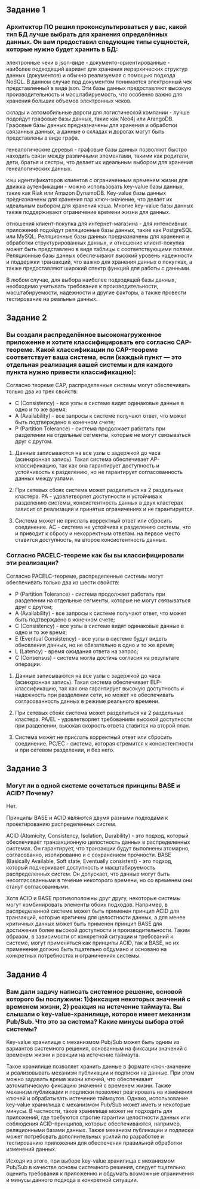 ## Задание 1
### Архитектор ПО решил проконсультироваться у вас, какой тип БД лучше выбрать для хранения определённых данных. Он вам предоставил следующие типы сущностей, которые нужно будет хранить в БД:

электронные чеки в json-виде - документо-ориентированные - наиболее подходящий вариант для хранения иерархических структур данных (документов) и обычно реализуемая с помощью подхода NoSQL. 
В данном случае под документом понимается электронный чек представленный в виде json. Эти базы данных предоставляют высокую производительность и масштабируемость, что особенно важно для хранения больших объемов электронных чеков.

склады и автомобильные дороги для логистической компании - лучше подойдут графовые базы данных, такие как Neo4j или ArangoDB. Графовые базы данных предназначены для хранения и обработки связанных данных, а данные о складах и дорогах могут быть представлены в виде графа.

генеалогические деревья -  графовые базы данных позволяют быстро находить связи между различными элементами, такими как родители, дети, братья и сестры, что делает их идеальным выбором для хранения генеалогических данных.

кэш идентификаторов клиентов с ограниченным временем жизни для движка аутенфикации - можно использовать key-value базы данных, такие как Riak или Amazon DynamoDB. Key-value базы данных предназначены для хранения пар ключ-значение, что делает их идеальным выбором для хранения кэша. Многие key-value базы данных также поддерживают ограничение времени жизни для данных.

отношения клиент-покупка для интернет-магазина - для интенсивных приложений подойдут реляционные базы данных, такие как PostgreSQL или MySQL. Реляционные базы данных предназначены для хранения и обработки структурированных данных, и отношение клиент-покупка может быть представлено в виде таблицы с соответствующими полями. Реляционные базы данных обеспечивают высокий уровень надежности и поддержки транзакций, что важно для хранения данных о покупках, а также предоставляют широкий спектр функций для работы с данными.

В любом случае, для выбора наиболее подходящей базы данных, необходимо учитывать требования к производительности, масштабируемости, надежности и другие факторы, а также провести тестирование на реальных данных.

## Задание 2
### Вы создали распределённое высоконагруженное приложение и хотите классифицировать его согласно CAP-теореме. Какой классификации по CAP-теореме соответствует ваша система, если (каждый пункт — это отдельная реализация вашей системы и для каждого пункта нужно привести классификацию):

Согласно теореме CAP, распределенные системы могут обеспечивать только два из трех свойств:

- C (Consistency) - все узлы в системе видят одинаковые данные в одно и то же время;
- A (Availability) - все запросы к системе получают ответ, что может быть подтверждено в конечном счете;
- P (Partition Tolerance) - система продолжает работать при разделении на отдельные сегменты, которые не могут связываться друг с другом.

1. Данные записываются на все узлы с задержкой до часа (асинхронная запись).
Такая система обеспечивает AP-классификацию, так как она гарантирует доступность и устойчивость к разделению, но не гарантирует согласованность данных между узлами.

2. При сетевых сбоях система может разделиться на 2 раздельных кластера.
PA - удовлетворяет доступности и устойчива к разделению системы, консистентность данных в двух кластерах зависит от реализации и принятых ограничениях и не гарантируется. 

3. Система может не прислать корректный ответ или сбросить соединение.
AC - система не устойчива к разделению системы, что и приводит к сбросу и некорректным ответам. на первое место ставится доступность, на второе консистентность данных. 

### Согласно PACELC-теореме как бы вы классифицировали эти реализации?

Согласно PACELC-теореме, распределенные системы могут обеспечивать только два из шести свойств:

- P (Partition Tolerance) - система продолжает работать при разделении на отдельные сегменты, которые не могут связываться друг с другом;
- A (Availability) - все запросы к системе получают ответ, что может быть подтверждено в конечном счете;
- C (Consistency) - все узлы в системе видят одинаковые данные в одно и то же время;
- E (Eventual Consistency) - все узлы в системе будут видеть обновления данных, но не обязательно в одно и то же время;
- L (Latency) - время ожидания ответа на запрос;
- C (Consensus) - система могла достичь согласия на результате операции.

1. Данные записываются на все узлы с задержкой до часа (асинхронная запись).
Такая система обеспечивает ELP-классификацию, так как она гарантирует высокую доступность и надежность при разделении сети, но может не обеспечивать согласованность данных в режиме реального времени.

2. При сетевых сбоях система может разделиться на 2 раздельных кластера.
PA/EL - удовлетворяет требованиям высокой доступности при разделении, высокая скорость ответа ставится на второй план.

3. Система может не прислать корректный ответ или сбросить соединение.
 PC/EC - система, которая стремится к консистентности и при сетевом разделении, и без него.

## Задание 3
### Могут ли в одной системе сочетаться принципы BASE и ACID? Почему?

Нет.

Принципы BASE и ACID являются двумя разными подходами к проектированию распределенных систем.

ACID (Atomicity, Consistency, Isolation, Durability) - это подход, который обеспечивает транзакционную целостность данных в распределенных системах. Он гарантирует, что транзакции будут выполнены атомарно, согласованно, изолированно и с сохранением прочности. BASE (Basically Available, Soft state, Eventually consistent) - это подход, который подчеркивает доступность и масштабируемость распределенных систем. Он допускает, что данные могут быть несогласованными в течение некоторого времени, но со временем они станут согласованными.

Хотя ACID и BASE противоположны друг другу, некоторые системы могут комбинировать элементы обоих подходов. Например, в распределенной системе может быть применен принцип ACID для транзакций, которые критичны для целостности данных, а для менее критичных данных может быть применен принцип BASE для достижения более высокой доступности и производительности. Таким образом, в зависимости от конкретной ситуации и требований к системе, могут применяться как принципы ACID, так и BASE, но их применение должно быть тщательно обдумано и основано на конкретных потребностях и ограничениях системы.

## Задание 4
### Вам дали задачу написать системное решение, основой которого бы послужили: 1)фиксация некоторых значений с временем жизни, 2) реакция на истечение таймаута. Вы слышали о key-value-хранилище, которое имеет механизм Pub/Sub. Что это за система? Какие минусы выбора этой системы?

Key-value хранилище с механизмом Pub/Sub может быть одним из вариантов системного решения, основанным на фиксации значений с временем жизни и реакции на истечение таймаута.

Такое хранилище позволяет хранить данные в формате ключ-значение и реализовывать механизм публикации и подписки на данные. При этом можно задавать время жизни ключей, что обеспечивает автоматическую фиксацию значений с временем жизни. Также механизм публикации и подписки позволяет реагировать на изменения ключей и обрабатывать истечение таймаутов. Однако, использование key-value хранилища с механизмом Pub/Sub может иметь и некоторые минусы. В частности, такое хранилище может не подходить для приложений, где требуются строгие гарантии целостности данных или соблюдения ACID-принципов, которые обеспечиваются, например, реляционными базами данных. Также механизм публикации и подписки может потребовать дополнительных усилий по разработке и тестированию приложения для обеспечения правильной обработки изменений данных.

Исходя из этого, при выборе key-value хранилища с механизмом Pub/Sub в качестве основы системного решения, следует тщательно оценить требования к приложению и обдумать возможные ограничения и минусы данного подхода в конкретной ситуации.

